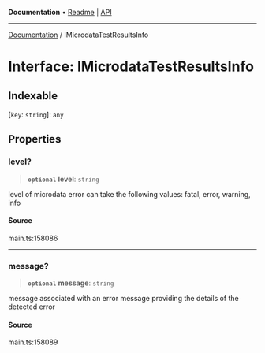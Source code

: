**Documentation** • [Readme](../README.md) \| [API](../globals.md)

***

[Documentation](../README.md) / IMicrodataTestResultsInfo

# Interface: IMicrodataTestResultsInfo

## Indexable

 \[`key`: `string`\]: `any`

## Properties

### level?

> **`optional`** **level**: `string`

level of microdata error
can take the following values: fatal, error, warning, info

#### Source

main.ts:158086

***

### message?

> **`optional`** **message**: `string`

message associated with an error
message providing the details of the detected error

#### Source

main.ts:158089

